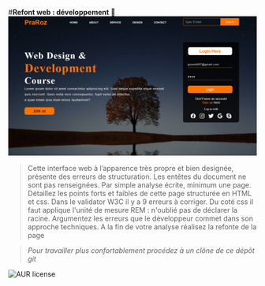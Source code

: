 #**Refont web : développement** 🚀 
![cover](./cover.PNG)
>Cette interface web à l’apparence très propre et bien designée, présente des erreurs de structuration. Les entêtes du document ne sont pas renseignées.
Par simple analyse écrite, minimum une page. Détaillez les points forts et faibles de cette page structurée en  HTML et css. Dans le validator W3C il y a 9 erreurs à corriger. Du coté css il faut applique l'unité de mesure REM :  n'oublié pas de déclarer la racine. Argumentez les erreurs que le développeur commet dans son approche techniques. A la fin de votre analyse réalisez la refonte de la page

> *Pour travailler plus confortablement procédez à un clône de ce dépôt git*

![AUR license](https://img.shields.io/aur/license/c)

